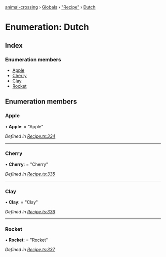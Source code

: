 [animal-crossing](../README.md) › [Globals](../globals.md) › ["Recipe"](../modules/_recipe_.md) › [Dutch](_recipe_.dutch.md)

# Enumeration: Dutch

## Index

### Enumeration members

* [Apple](_recipe_.dutch.md#apple)
* [Cherry](_recipe_.dutch.md#cherry)
* [Clay](_recipe_.dutch.md#clay)
* [Rocket](_recipe_.dutch.md#rocket)

## Enumeration members

###  Apple

• **Apple**: = "Apple"

*Defined in [Recipe.ts:334](https://github.com/Norviah/animal-crossing/blob/2c80bbc/module/types/Recipe.ts#L334)*

___

###  Cherry

• **Cherry**: = "Cherry"

*Defined in [Recipe.ts:335](https://github.com/Norviah/animal-crossing/blob/2c80bbc/module/types/Recipe.ts#L335)*

___

###  Clay

• **Clay**: = "Clay"

*Defined in [Recipe.ts:336](https://github.com/Norviah/animal-crossing/blob/2c80bbc/module/types/Recipe.ts#L336)*

___

###  Rocket

• **Rocket**: = "Rocket"

*Defined in [Recipe.ts:337](https://github.com/Norviah/animal-crossing/blob/2c80bbc/module/types/Recipe.ts#L337)*
